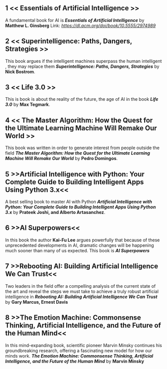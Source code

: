## 1  << Essentials of Artificial Intelligence >>

A fundamental book for AI is **_Essentials of Artificial Intelligence_** by **Matthew L. Ginsberg**
Link: _https://dl.acm.org/doi/book/10.5555/2974989_



## 2  << Superintelligence: Paths, Dangers, Strategies >>

This book argues if the intelligent machines superpass the human intelligent , they may replace them **_Superintelligence: Paths, Dangers, Strategies_** by **Nick Bostrom**.


## 3  << Life 3.0 >>

This is book is about the reality of the future, the age of AI in the book **_Life 3.0_** by **Max Tegmark**.


## 4 << The Master Algorithm: How the Quest for the Ultimate Learning Machine Will Remake Our World >>
This book was written in order to generate interest from people outside the field **_The Master Algorithm: How the Quest for the Ultimate Learning Machine Will Remake Our World_** by **Pedro Domingos**.

## 5 >>Artificial Intelligence with Python: Your Complete Guide to Building Intelligent Apps Using Python 3.x<<
A best selling book to master AI with Python **_Artificial Intelligence with Python: Your Complete Guide to Building Intelligent Apps Using Python 3.x_** by **Prateek Joshi, and Alberto Artasanchez**.

## 6 >>AI Superpowers<<
In this book the author **Kai-Fu Lee** argues powerfully that because of these unprecedented developments in AI, dramatic changes will be happening much sooner than many of us expected. This book is **_AI Superpowers_**  

## 7 >>Rebooting AI: Building Artificial Intelligence We Can Trust<<

Two leaders in the field offer a compelling analysis of the current state of the art and reveal the steps we must take to achieve a truly robust artificial intelligence in **_Rebooting AI: Building Artificial Intelligence We Can Trust_** by **Gary Marcus, Ernest Davis**


## 8 >>The Emotion Machine: Commonsense Thinking, Artificial Intelligence, and the Future of the Human Mind<<

In this mind-expanding book, scientific pioneer Marvin Minsky continues his groundbreaking research, offering a fascinating new model for how our minds work. **_The Emotion Machine: Commonsense Thinking, Artificial Intelligence, and the Future of the Human Mind_** by **Marvin Minsky**
